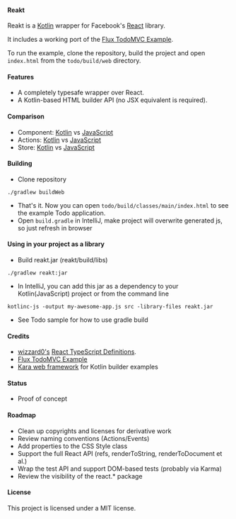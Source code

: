 #### Reakt

Reakt is a [Kotlin](http://kotlinlang.org/) wrapper for Facebook's [React](http://facebook.github.io/react/) library.

It includes a working port of the [Flux TodoMVC Example](https://github.com/facebook/flux/tree/3.1.0/examples/flux-todomvc).

To run the example, clone the repository, build the project and open `index.html` from the `todo/build/web` directory.

#### Features
* A completely typesafe wrapper over React.
* A Kotlin-based HTML builder API (no JSX equivalent is required).

#### Comparison
* Component: [Kotlin](todo/src/main/kotlin/todo/components/TodoItem.kt)  vs [JavaScript](https://github.com/facebook/flux/tree/3.1.0/examples/flux-todomvc/js/components/TodoItem.react.js)
* Actions: [Kotlin](todo/src/main/kotlin/todo/actions/Actions.kt)  vs [JavaScript](https://github.com/facebook/flux/tree/3.1.0/examples/flux-todomvc/js/actions/TodoActions.js)
* Store: [Kotlin](todo/src/main/kotlin/todo/stores/TodoStore.kt)  vs [JavaScript](https://github.com/facebook/flux/tree/3.1.0/examples/flux-todomvc/js/stores/TodoStore.js)

#### Building
* Clone repository
```
./gradlew buildWeb
```

* That's it. Now you can open `todo/build/classes/main/index.html` to see the example Todo application.
* Open `build.gradle` in IntelliJ, make project will overwrite generated js, so just refresh in browser

#### Using in your project as a library
* Build reakt.jar (reakt/build/libs)
```
./gradlew reakt:jar
```

* In IntelliJ, you can add this jar as a dependency to your Kotlin(JavaScript) project or from the command line
```
kotlinc-js -output my-awesome-app.js src -library-files reakt.jar
```
* See Todo sample for how to use gradle build

#### Credits
* [wizzard0's](https://github.com/wizzard0) [React TypeScript Definitions](https://github.com/wizzard0/react-typescript-definitions).
* [Flux TodoMVC Example](https://github.com/facebook/flux/tree/3.1.0/examples/flux-todomvc)
* [Kara web framework](http://karaframework.com/) for Kotlin builder examples

#### Status
* Proof of concept

#### Roadmap
* Clean up copyrights and licenses for derivative work
* Review naming conventions (Actions/Events)
* Add properties to the CSS Style class
* Support the full React API (refs, renderToString, renderToDocument et al.)
* Wrap the test API and support DOM-based tests (probably via Karma)
* Review the visibility of the react.\* package

#### License
This project is licensed under a MIT license.
